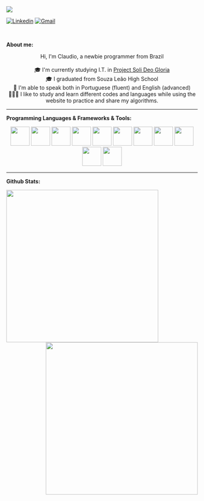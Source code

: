<picture>
  <source
   srcset="https://capsule-render.vercel.app/api?type=wave&color=auto&height=300&section=header&text=Claudio%20Souza&fontSize=70"
   media="(prefers-color-scheme: dark)"
  />
  <source
   srcset="https://capsule-render.vercel.app/api?type=wave&color=auto&height=300&section=header&text=Claudio%20Souza&fontSize=70"
   media="(prefers-color-scheme: light), (prefers-color-scheme: no-preference)"
  />
  <img src="https://capsule-render.vercel.app/api?type=wave&color=auto&height=300&section=header&text=Claudio%20Souza&fontSize=70" />
</picture>

[![Linkedin](https://img.shields.io/badge/-LinkedIn-blue?style=flat&logo=Linkedin&logoColor=white)](https://www.linkedin.com/in/Claudioss23/)
[![Gmail](https://img.shields.io/badge/-Gmail-c14438?style=flat&logo=Gmail&logoColor=white)](mailto:souza.claudiof23@gmail.com)

<br/>

**About me:**
<p align="center">
 Hi, I'm Claudio, a newbie programmer from Brazil
 <br/><br/>
 🎓 I'm currently studying  I.T. in <a href="https://www.instagram.com/projeto.solideogloria/">Project Soli Deo Gloria</a>
 <br/>
 🎓 I graduated from Souza Leão High School
 <br/>
 📖 I'm able to speak both in Portuguese (fluent) and English (advanced)
 <br/>
 👨🏽‍💻 I like to study and learn different codes and languages while using the website to practice and share my algorithms.
</p>

<hr/>

**Programming Languages & Frameworks & Tools:**

<p align="center">
 <img src="https://cdn.jsdelivr.net/gh/devicons/devicon/icons/html5/html5-original-wordmark.svg" height="50" />
 <img src="https://cdn.jsdelivr.net/gh/devicons/devicon/icons/css3/css3-original-wordmark.svg" height="50" />
 <img src="https://cdn.jsdelivr.net/gh/devicons/devicon/icons/javascript/javascript-original.svg" height="50" />
 <img src="https://cdn.jsdelivr.net/gh/devicons/devicon/icons/react/react-original.svg" height="50" />
 <img src="https://cdn.jsdelivr.net/gh/devicons/devicon/icons/java/java-original.svg" height="50" />
 <img src="https://cdn.jsdelivr.net/gh/devicons/devicon/icons/csharp/csharp-original.svg" height="50" />
 <img src="https://cdn.jsdelivr.net/gh/devicons/devicon/icons/docker/docker-original-wordmark.svg" height="50" />
 <img src="https://cdn.jsdelivr.net/gh/devicons/devicon/icons/git/git-original.svg" height="50" />
 <img src="https://cdn.jsdelivr.net/gh/devicons/devicon/icons/gradle/gradle-plain.svg" height="50" />
 <img src="https://cdn.jsdelivr.net/gh/devicons/devicon/icons/mysql/mysql-original-wordmark.svg" height="50" />
 <img src="https://cdn.jsdelivr.net/gh/devicons/devicon/icons/unity/unity-original.svg" height="50" />
</p>

<hr/>

**Github Stats:**

<p align="center">
 <picture align="center">
   <source
    srcset="https://github-readme-stats.vercel.app/api?username=Claudioss23&show_icons=true&theme=dark"
    media="(prefers-color-scheme: dark)"
    width="400px"
    align="left"
   />
   <source
    srcset="https://github-readme-stats.vercel.app/api?username=Claudioss23&show_icons=true"
    media="(prefers-color-scheme: light), (prefers-color-scheme: no-preference)"
    width="400px"
    align="left"
   />
   <img align="left" src="https://github-readme-stats.vercel.app/api?username=Claudioss23&show_icons=true" />
 </picture>

 <picture align="center">
   <source
    srcset="https://github-readme-stats.vercel.app/api/top-langs/?username=Claudioss23&theme=dark"
    media="(prefers-color-scheme: dark)"
    width="400px"
    align="right"
   />
   <source
    srcset="https://github-readme-stats.vercel.app/api/top-langs/?username=Claudioss23"
    media="(prefers-color-scheme: light), (prefers-color-scheme: no-preference)"
    width="400px"
    align="right"
   />
   <img align="right" src="https://github-readme-stats.vercel.app/api/top-langs/?username=Claudioss23" />
 </picture>
</p>

